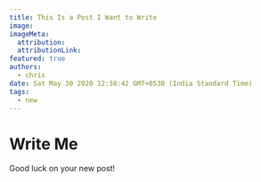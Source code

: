 ```yaml
---
title: This Is a Post I Want to Write
image:
imageMeta:
  attribution:
  attributionLink:
featured: true
authors: 
  - chris
date: Sat May 30 2020 12:38:42 GMT+0530 (India Standard Time)
tags:
  - new
---
```


# Write Me

Good luck on your new post!
